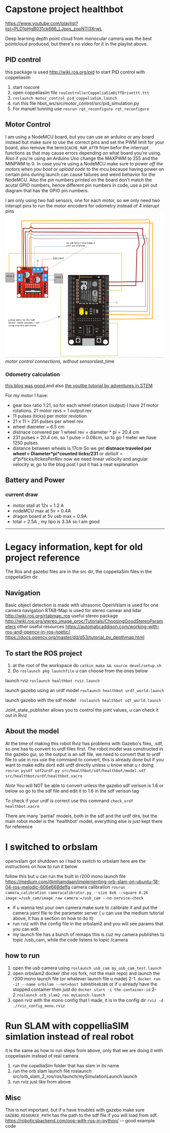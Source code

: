 # Capstone project healthbot

https://www.youtube.com/playlist?list=PLD1pHgB031ck666_LJpps_zopNTI3XrwL

Deep learning depth point cloud from monocular camera was the best pointcloud produced, but there's no video for it in the playlist above.

## PID control
this package is used http://wiki.ros.org/pid
to start PID control with coppeliasim
1. start roscore
2. open coppeliasim file `rosControllerCoppeliaSimDiffDrivettt.ttt`
3. `roslaunch motor_control pid_coppeliaSim.launch`
4. run this file hbot_ws/src/motor_control/src/pid_simulation.py
5. For manuel tunning use `rosrun rqt_reconfigure rqt_reconfigure`


## Motor Control
I am using a NodeMCU board, but you can use an arduino or any board instead but make sure to use the correct pins and set the PWM limit for your board, also remove the term`ICACHE_RAM_ATTR` from befor the interrupt functions as that may cause errors depending on what board you're using. Also if you're using an Arduino Uno change the MAXPWM to 255 and the MINPWM to 0.
In case you're using a NodeMCU make sure to power _off the motors when you boot or upload code_ to the mcu because having power on certain pins during launch can cause failures and weird behavior for the NodeMCU. Also the pin numbers printed on the board don't match the acutal GPIO numbers, hence different pin numbers in code, use a pin out diagram that has the GPIO pin numbers.

I am only using two hall sensors, one for each motor, so we only need two interupt pins to run the motor encoders for odometry instead of 4 interupt pins
![](screenshots/2021-03-25-19-17-35.png)*motor control connections, without sensors*last_time

### Odometry calculation
[this blog was good ](https://hackernoon.com/feedback-odometry-courseras-control-of-mobile-robots-with-ros-and-rosbots-part-3-e9d8e4df6df1 )and also [the youtbe tutorial by adventures in STEM](https://www.youtube.com/watch?v=oLBYHbLO8W0)


For my motor I have:
- gear box ratio 1:21, so for each wheel rotation (output) I have 21 motor rotations. 21 motor revs = 1 output rev
- 11 pulses (ticks) per motor revlotion
- 21 x 11 = 231 pulses per wheel rev
- wheel diameter = 6.5 cm
- distnace convered per 1 wheel rev = diameter * pi = 20.4 cm 
- 231 pulses = 20.4 cm, so 1 pulse = 0.08cm, so to go 1 meter we have 1250 pulses
- distance between wheels is 17cm
So we get __distnace traveled per wheel = Diameter\*pi\*counted ticks/231__ or _deltaX = d\*pi\*ticks/tickesPerRev_
now we need linear velocity and angular velocity w, go to the blog post I put it has a neat explanation 

## Battery and Power
### current draw
- motor stall at 12v = 1.2 A
- nodeMCU max at 5v = 0.4A
- dragon board at 5v usb max = 0.9A
- total = 2.5A , my lipo is 3.3A so I am good


---


# Legacy information, kept for old project reference
The Ros and gazebo files are in the src dir, the coppeliaSim files in the coppeliaSim dir
## Navigation
Basic object detection is made with ultrasonic
OpenVslam is used for one camera navigation
RTAB-Map is used for stereo camear and lidar http://wiki.ros.org/rtabmap_ros
useful stereo package http://wiki.ros.org/stereo_image_proc/Tutorials/ChoosingGoodStereoParameters
other useful resources
https://automaticaddison.com/working-with-ros-and-opencv-in-ros-noetic/
https://docs.opencv.org/master/dd/d53/tutorial_py_depthmap.html


## To start the ROS project

1. at the root of the workspace do `catkin_make && source devel/setup.sh`
2. Do `roslaunch pkg launchfile` u can choose from the ones below
   
   
launch rviz
`roslaunch healthbot rviz.launch`

launch gazebo using an urdf model
`roslaunch healthbot urdf_world.launch`

launch gazebo with the sdf model
` roslaunch healthbot sdf_world.launch`

Joint_state_publisher allows you to control the joint values, u can check it out in Rviz


## About the model
At the time of making this robot Rviz has problems with Gazebo's files, .sdf, so one has to convert to urdf files first.
The robot model was constructed in the gazebo gui, so the output is an sdf file, we need to convert that to urdf file to use in ros
use the command to convert, this is already done but if you want to make edits dont edit urdf directly unless u know what u r doing
`rosrun pysdf sdf2urdf.py src/healthbot/sdf/healthbot/model.sdf src/healthbot/urdf/healthbot.xacro`

_Note_ You will NOT be able to convert unless the gazebo sdf verison is 1.6 or below so go to the sdf file and edit it to 1.6 in the sdf verison tag

To check if your urdf is correct use this command
`check_urdf healthbot.xacro`

There are many 'partial' models, both in the sdf and the urdf dirs, but the main robot model is the 'healthbot' model, everything else is just kept there for reference

# I switched to orbslam
openvslam got shutdown so I had to switch to orbslam here are the instructions on how to run it below

follow this but u can run the built in r200 mono launch file
 https://medium.com/@mhamdaan/implementing-orb-slam-on-ubuntu-18-04-ros-melodic-606e668deffa
camera calibration 
`rosrun camera_calibration cameracalibrator.py --size 8x6 --square 0.26 image:=/usb_cam/image_raw camera:=/usb_cam --no-service-check`
- if u wanna test your own camera make sure to calibrate it and put the camera.yaml file to the parameter server ( u can use the medium tutorial above, it has a section on how to do it)
- run rviz with the config file in the orbslam2 and you will see params that you can edit
- my launch file has a bunch of remaps this is cuz my camera publishes to topic /usb_cam, while the code listens to topic /camera

## how to run
1. open the usb camera using `roslaunch usb_cam my_usb_cam_test.launch`
2. open orbslam2 docker (the ros fork, not the main repo) and launch the r200 mono launch file (or whatever launch file u made) 
	2-1. `docker run -it --name orbslam --net=host bd0dd564b380` or if u already have the stopped container then just do `docker start -i the-container-id`
	2-2.`roslaunch orb_slam2_ros myLaunch.launch`
3. open rviz with the mono config that I made, it is in the config dir
`rviz -d ./rviz_config_mono.rviz`


# Run SLAM with coppelliaSIM simlation instead of real robot
it is the same as how to run steps from above, only that we are doing it with coppeliasim instead of
real camera
1. run the copelliaSim folder that has slam in its name
2. run the orb slam launch file roslaunch src/orb_slam_2_ros/ros/launch/mySimulationLaunch.launch 
3. run rviz just like from above



## Misc
This is not important, but if u have troubles with gazebo make sure `GAZEBO_RESOURCE_PATH` has the path to the sdf file if you will load from sdf.
https://roboticsbackend.com/oop-with-ros-in-python/ -- good example code
